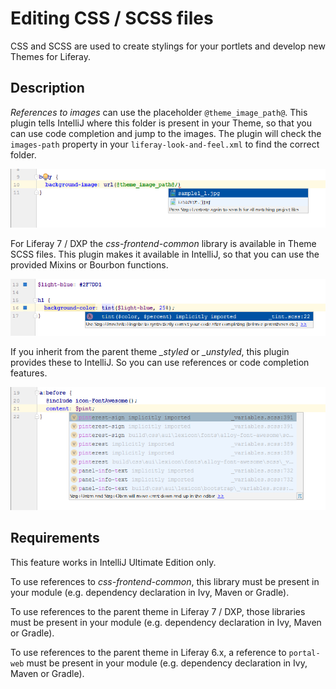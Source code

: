 Editing CSS / SCSS files
========================

CSS and SCSS are used to create stylings for your portlets and develop new Themes for Liferay.

## Description

*References to images* can use the placeholder ```@theme_image_path@```. This plugin tells IntelliJ where
this folder is present in your Theme, so that you can use code completion and jump to the images. The plugin
will check the ```images-path``` property in your ```liferay-look-and-feel.xml``` to find the correct folder.

![Theme Image Path Variable](theme_image_path.png "Theme Image Path Variable")

For Liferay 7 / DXP the *css-frontend-common* library is available in Theme SCSS files. This plugin makes it available
in IntelliJ, so that you can use the provided Mixins or Bourbon functions.

![Bourbon Functions](bourbon.png "Bourbon Functions")

If you inherit from the parent theme *_styled* or *_unstyled*, this plugin provides these to IntelliJ. So you
can use references or code completion features.

![Unstyled Variables](unstyled_variables.png "Unstyled Variables")

## Requirements

This feature works in IntelliJ Ultimate Edition only.

To use references to *css-frontend-common*, this library must be present in your module (e.g. dependency declaration in Ivy, Maven or Gradle).

To use references to the parent theme in Liferay 7 / DXP, those libraries must be present in your module (e.g. dependency declaration in Ivy, Maven or Gradle).

To use references to the parent theme in Liferay 6.x, a reference to ```portal-web``` must be present in your module (e.g. dependency declaration in Ivy, Maven or Gradle).

